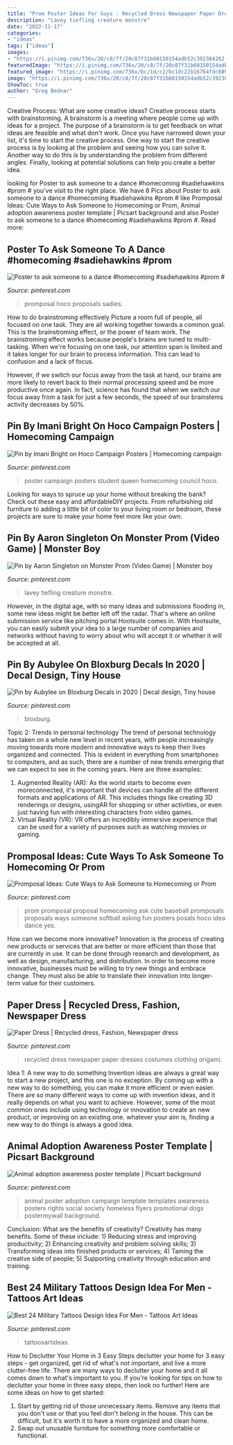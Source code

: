 ```yaml
---
title: "Prom Poster Ideas For Guys : Recycled Dress Newspaper Paper Dresses Costumes Clothing Origami"
description: "Lavey tiefling creature monstre"
date: "2022-11-17"
categories:
- "ideas"
tags: ["ideas"]
images:
- "https://i.pinimg.com/736x/20/c8/7f/20c87f31b60150154adb52c392384262.jpg"
featuredImage: "https://i.pinimg.com/736x/20/c8/7f/20c87f31b60150154adb52c392384262.jpg"
featured_image: "https://i.pinimg.com/736x/bc/1d/c2/bc1dc22b16764fdc889680ac75229bd9--recycled-dress-recycled-fashion.jpg"
image: "https://i.pinimg.com/736x/20/c8/7f/20c87f31b60150154adb52c392384262.jpg"
ShowToc: true
author: "Greg Bednar"
---
```



Creative Process: What are some creative ideas?
Creative process starts with brainstorming. A brainstorm is a meeting where people come up with ideas for a project. The purpose of a brainstorm is to get feedback on what ideas are feasible and what don't work. Once you have narrowed down your list, it's time to start the creative process.
One way to start the creative process is by looking at the problem and seeing how you can solve it. Another way to do this is by understanding the problem from different angles. Finally, looking at potential solutions can help you create a better idea.

	

		
looking for Poster to ask someone to a dance #homecoming #sadiehawkins #prom # you've visit to the right place. We have 8 Pics about Poster to ask someone to a dance #homecoming #sadiehawkins #prom # like Promposal Ideas: Cute Ways to Ask Someone to Homecoming or Prom, Animal adoption awareness poster template | Picsart background and also Poster to ask someone to a dance #homecoming #sadiehawkins #prom #. Read more:
		
    
## Poster To Ask Someone To A Dance #homecoming #sadiehawkins #prom #

<img loading=lazy src="https://i.pinimg.com/736x/5b/ab/78/5bab78e74ea78b87320cd225de994a35.jpg" onerror="this.onerror=null;this.src='https://tse1.mm.bing.net/th?id=OIP.Yi0J6BCNhF2Csn5tnPEV1QHaNK&amp;pid=15.1';" alt="Poster to ask someone to a dance #homecoming #sadiehawkins #prom #">

_Source: pinterest.com_

>promposal hoco proposals sadies. 

	

How to do brainstroming effectively
Picture a room full of people, all focused on one task. They are all working together towards a common goal. This is the brainstroming effect, or the power of team work.
The brainstroming effect works because people's brains are tuned to multi-tasking. When we're focusing on one task, our attention span is limited and it takes longer for our brain to process information. This can lead to confusion and a lack of focus.

However, if we switch our focus away from the task at hand, our brains are more likely to revert back to their normal processing speed and be more productive once again. In fact, science has found that when we switch our focus away from a task for just a few seconds, the speed of our brainstems activity decreases by 50%.

    
## Pin By Imani Bright On Hoco Campaign Posters | Homecoming Campaign

<img loading=lazy src="https://i.pinimg.com/736x/68/b2/b0/68b2b0c3bc79873cb4f09aaccd03b8f5--campaign-posters.jpg" onerror="this.onerror=null;this.src='https://tse2.mm.bing.net/th?id=OIP.e16s5p5YMIsu7Io56pRr8wHaNK&amp;pid=15.1';" alt="Pin by Imani Bright on Hoco Campaign Posters | Homecoming campaign">

_Source: pinterest.com_

>poster campaign posters student queen homecoming council hoco. 

	

Looking for ways to spruce up your home without breaking the bank? Check out these easy and affordableDIY projects. From refurbishing old furniture to adding a little bit of color to your living room or bedroom, these projects are sure to make your home feel more like your own.

    
## Pin By Aaron Singleton On Monster Prom (Video Game) | Monster Boy

<img loading=lazy src="https://i.pinimg.com/736x/ce/f2/55/cef2556fb76187d3211df983135061ff.jpg" onerror="this.onerror=null;this.src='https://tse2.mm.bing.net/th?id=OIP.ynnibiYhg0K0OO-ZyyaoSAHaKJ&amp;pid=15.1';" alt="Pin by Aaron Singleton on Monster Prom (Video Game) | Monster boy">

_Source: pinterest.com_

>lavey tiefling creature monstre. 

	

However, in the digital age, with so many ideas and submissions flooding in, some new ideas might be better left off the radar. That's where an online submission service like pitching portal Hootsuite comes in. With Hootsuite, you can easily submit your idea to a large number of companies and networks without having to worry about who will accept it or whether it will be accepted at all.

    
## Pin By Aubylee On Bloxburg Decals In 2020 | Decal Design, Tiny House

<img loading=lazy src="https://i.pinimg.com/736x/bd/49/5f/bd495fd5b1f124400d93c90d7a234dfa.jpg" onerror="this.onerror=null;this.src='https://tse2.mm.bing.net/th?id=OIP.rSuhSSwscc8UNE3nUEOu0wHaEK&amp;pid=15.1';" alt="Pin by Aubylee on Bloxburg Decals in 2020 | Decal design, Tiny house">

_Source: pinterest.com_

>bloxburg. 

	

Topic 2: Trends in personal technology
The trend of personal technology has taken on a whole new level in recent years, with people increasingly moving towards more modern and innovative ways to keep their lives organized and connected. This is evident in everything from smartphones to computers, and as such, there are a number of new trends emerging that we can expect to see in the coming years. Here are three examples: 
1) Augmented Reality (AR): As the world starts to become even moreconnected, it's important that devices can handle all the different formats and applications of AR. This includes things like creating 3D renderings or designs, usingAR for shopping or other activities, or even just having fun with interesting characters from video games. 
2) Virtual Reality (VR): VR offers an incredibly immersive experience that can be used for a variety of purposes such as watching movies or gaming.

    
## Promposal Ideas: Cute Ways To Ask Someone To Homecoming Or Prom

<img loading=lazy src="https://i.pinimg.com/736x/20/c8/7f/20c87f31b60150154adb52c392384262.jpg" onerror="this.onerror=null;this.src='https://tse2.mm.bing.net/th?id=OIP.5GiFk6r7vykdJ_TsVHsNEwHaJ4&amp;pid=15.1';" alt="Promposal Ideas: Cute Ways to Ask Someone to Homecoming or Prom">

_Source: pinterest.com_

>prom promposal proposal homecoming ask cute baseball promposals proposals ways someone softball asking fun posters posals hoco idea dance yes. 

	

How can we become more innovative?
Innovation is the process of creating new products or services that are better or more efficient than those that are currently in use. It can be done through research and development, as well as design, manufacturing, and distribution. In order to become more innovative, businesses must be willing to try new things and embrace change. They must also be able to translate their innovation into longer-term value for their customers.

    
## Paper Dress | Recycled Dress, Fashion, Newspaper Dress

<img loading=lazy src="https://i.pinimg.com/736x/bc/1d/c2/bc1dc22b16764fdc889680ac75229bd9--recycled-dress-recycled-fashion.jpg" onerror="this.onerror=null;this.src='https://tse1.mm.bing.net/th?id=OIP.UZgVYcAodiqki-ehodsY7gHaLH&amp;pid=15.1';" alt="Paper Dress | Recycled dress, Fashion, Newspaper dress">

_Source: pinterest.com_

>recycled dress newspaper paper dresses costumes clothing origami. 

	

Idea 1: A new way to do something
Invention ideas are always a great way to start a new project, and this one is no exception. By coming up with a new way to do something, you can make it more efficient or even easier. There are so many different ways to come up with invention ideas, and it really depends on what you want to achieve. However, some of the most common ones include using technology or innovation to create an new product, or improving on an existing one. whatever your aim is, finding a new way to do things is always a good idea.

    
## Animal Adoption Awareness Poster Template | Picsart Background

<img loading=lazy src="https://i.pinimg.com/736x/c9/bc/0c/c9bc0c6a5e9bf8005cd42a794912e192.jpg" onerror="this.onerror=null;this.src='https://tse2.mm.bing.net/th?id=OIP.Ik7-sczT6SFXMprfxKjetQHaLH&amp;pid=15.1';" alt="Animal adoption awareness poster template | Picsart background">

_Source: pinterest.com_

>animal poster adoption campaign template templates awareness posters rights social society homeless flyers promotional dogs postermywall background. 

	

Conclusion: What are the benefits of creativity?
Creativity has many benefits. Some of these include: 1) Reducing stress and improving productivity; 2) Enhancing creativity and problem solving skills; 3) Transforming ideas into finished products or services; 4) Taming the creative side of people; 5) Supporting creativity through education and training.

    
## Best 24 Military Tattoos Design Idea For Men - Tattoos Art Ideas

<img loading=lazy src="https://i.pinimg.com/736x/81/40/4d/81404de15caa65232f7979bd8e8e4769.jpg" onerror="this.onerror=null;this.src='https://tse4.mm.bing.net/th?id=OIP.6O8dkZgSsu95r07mv2BboAHaIH&amp;pid=15.1';" alt="Best 24 Military Tattoos Design Idea For Men - Tattoos Art Ideas">

_Source: pinterest.com_

>tattoosartideas. 

	

How to Declutter Your Home in 3 Easy Steps
declutter your home for 3 easy steps - get organized, get rid of what's not important, and live a more clutter-free life.
There are many ways to declutter your home and it all comes down to what's important to you. If you're looking for tips on how to declutter your home in three easy steps, then look no further! Here are some ideas on how to get started: 

1. Start by getting rid of those unnecessary items. Remove any items that you don't use or that you feel don't belong in the house. This can be difficult, but it's worth it to have a more organized and clean home. 
2. Swap out unusable furniture for something more comfortable or functional.

